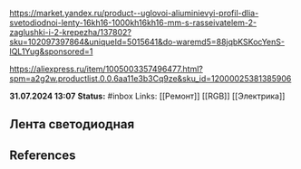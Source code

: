 https://market.yandex.ru/product--uglovoi-aliuminievyi-profil-dlia-svetodiodnoi-lenty-16kh16-1000kh16kh16-mm-s-rasseivatelem-2-zaglushki-i-2-krepezha/137802?sku=102097397864&uniqueId=5015641&do-waremd5=88jqbKSKocYenS-lQL1Yug&sponsored=1

https://aliexpress.ru/item/1005003357496477.html?spm=a2g2w.productlist.0.0.6aa11e3b3Cq9ze&sku_id=12000025381385906


**31.07.2024 13:07**
**Status:** #inbox 
Links: [[Ремонт]] [[RGB]] [[Электрика]]

## Лента светодиодная

## References
